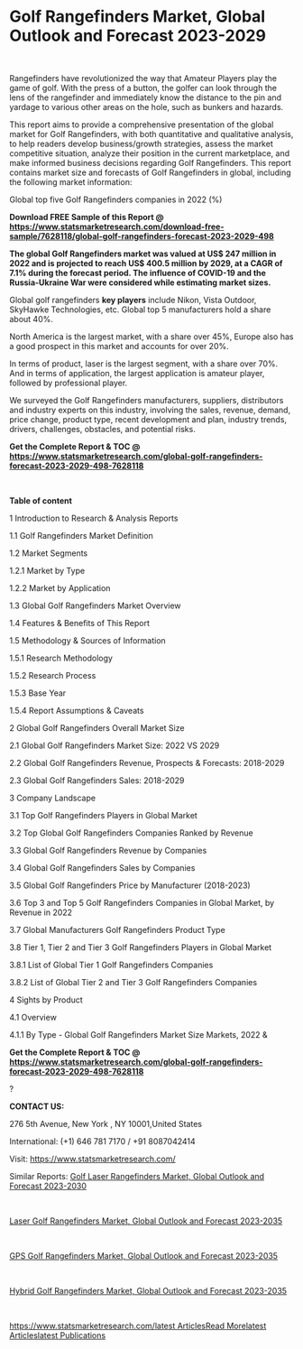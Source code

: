 <h1>Golf Rangefinders Market, Global Outlook and Forecast 2023-2029</h1><br/><p>Rangefinders have revolutionized the way that Amateur Players play the game of golf. With the press of a button, the golfer can look through the lens of the rangefinder and immediately know the distance to the pin and yardage to various other areas on the hole, such as bunkers and hazards.</p>
 
 
 
 <p>This report aims to provide a comprehensive presentation of the global market for Golf Rangefinders, with both quantitative and qualitative analysis, to help readers develop business/growth strategies, assess the market competitive situation, analyze their position in the current marketplace, and make informed business decisions regarding Golf Rangefinders. This report contains market size and forecasts of Golf Rangefinders in global, including the following market information:</p>
 
 
 
 <p>Global top five Golf Rangefinders companies in 2022 (%)</p>
 
 
 
 <p><strong>Download FREE Sample of this Report @ <a href="https://www.statsmarketresearch.com/download-free-sample/7628118/global-golf-rangefinders-forecast-2023-2029-498">https://www.statsmarketresearch.com/download-free-sample/7628118/global-golf-rangefinders-forecast-2023-2029-498</a></strong></p>
 
 
 
 <p><strong>The global Golf Rangefinders market was valued at US$ 247 million in 2022 and is projected to reach US$ 400.5 million by 2029, at a <strong>CAGR</strong> of 7.1% during the forecast period. The influence of COVID-19 and the Russia-Ukraine War were considered while estimating market sizes.</strong></p>
 
 
 
 <p>Global golf rangefinders <strong>key players</strong> include Nikon, Vista Outdoor, SkyHawke Technologies, etc. Global top 5 manufacturers hold a share about 40%.</p>
 
 
 
 <p>North America is the largest market, with a share over 45%, Europe also has a good prospect in this market and accounts for over 20%.</p>
 
 
 
 <p>In terms of product, laser is the largest segment, with a share over 70%. And in terms of application, the largest application is amateur player, followed by professional player.</p>
 
 
 
 <p>We surveyed the Golf Rangefinders manufacturers, suppliers, distributors and industry experts on this industry, involving the sales, revenue, demand, price change, product type, recent development and plan, industry trends, drivers, challenges, obstacles, and potential risks.</p>
 
 
 
 <div><b>Get the Complete Report & TOC @ <a href="https://www.statsmarketresearch.com/global-golf-rangefinders-forecast-2023-2029-498-7628118">https://www.statsmarketresearch.com/global-golf-rangefinders-forecast-2023-2029-498-7628118</a></b></div>
 
 
 
 <p><br />
 
 <b>Table of content</b></p>
 
 
 
 <p>1 Introduction to Research & Analysis Reports<br />
 
 1.1 Golf Rangefinders Market Definition<br />
 
 1.2 Market Segments<br />
 
 1.2.1 Market by Type<br />
 
 1.2.2 Market by Application<br />
 
 1.3 Global Golf Rangefinders Market Overview<br />
 
 1.4 Features & Benefits of This Report<br />
 
 1.5 Methodology & Sources of Information<br />
 
 1.5.1 Research Methodology<br />
 
 1.5.2 Research Process<br />
 
 1.5.3 Base Year<br />
 
 1.5.4 Report Assumptions & Caveats<br />
 
 2 Global Golf Rangefinders Overall Market Size<br />
 
 2.1 Global Golf Rangefinders Market Size: 2022 VS 2029<br />
 
 2.2 Global Golf Rangefinders Revenue, Prospects & Forecasts: 2018-2029<br />
 
 2.3 Global Golf Rangefinders Sales: 2018-2029<br />
 
 3 Company Landscape<br />
 
 3.1 Top Golf Rangefinders Players in Global Market<br />
 
 3.2 Top Global Golf Rangefinders Companies Ranked by Revenue<br />
 
 3.3 Global Golf Rangefinders Revenue by Companies<br />
 
 3.4 Global Golf Rangefinders Sales by Companies<br />
 
 3.5 Global Golf Rangefinders Price by Manufacturer (2018-2023)<br />
 
 3.6 Top 3 and Top 5 Golf Rangefinders Companies in Global Market, by Revenue in 2022<br />
 
 3.7 Global Manufacturers Golf Rangefinders Product Type<br />
 
 3.8 Tier 1, Tier 2 and Tier 3 Golf Rangefinders Players in Global Market<br />
 
 3.8.1 List of Global Tier 1 Golf Rangefinders Companies<br />
 
 3.8.2 List of Global Tier 2 and Tier 3 Golf Rangefinders Companies<br />
 
 4 Sights by Product<br />
 
 4.1 Overview<br />
 
 4.1.1 By Type - Global Golf Rangefinders Market Size Markets, 2022 &</p>
 
 
 
 <div><b>Get the Complete Report & TOC @ <a href="https://www.statsmarketresearch.com/global-golf-rangefinders-forecast-2023-2029-498-7628118">https://www.statsmarketresearch.com/global-golf-rangefinders-forecast-2023-2029-498-7628118</a></b></div>
 
 
 
 <p>? </p>
 
 
 
 <p><b>CONTACT US:</b><br />
 
 276 5th Avenue, New York , NY 10001,United States<br />
 
 International: (+1) 646 781 7170 / +91 8087042414<br />
 
 Visit: <a href="https://www.statsmarketresearch.com/">https://www.statsmarketresearch.com/</a><br />
 
 Similar Reports: <a href="https://www.statsmarketresearch.com/global-golf-rangefinders-forecast-2023-2029-498-7628118">Golf Laser Rangefinders Market, Global Outlook and Forecast 2023-2030</a><br />
 
 <br />
 
 <a href="https://www.statsmarketresearch.com/global-golf-rangefinders-forecast-2023-2029-498-7628118">Laser Golf Rangefinders Market, Global Outlook and Forecast 2023-2035</a><br />
 
 <br />
 
 <a href="https://www.statsmarketresearch.com/global-golf-rangefinders-forecast-2023-2029-498-7628118">GPS Golf Rangefinders Market, Global Outlook and Forecast 2023-2035</a><br />
 
 <br />
 
 <a href="https://www.statsmarketresearch.com/global-golf-rangefinders-forecast-2023-2029-498-7628118">Hybrid Golf Rangefinders Market, Global Outlook and Forecast 2023-2035</a><br />
 
 <br />
 
 <a href="https://gyeongbokgung.com">https://www.statsmarketresearch.com/</a><a href="https://hallyeomaritime.com">latest Articles</a><a href="https://jingwansa.com">Read More</a><a href="https://nguoiviet.jp/">latest Articles</a><a href="https://www.intelmarketresearch.com/">latest Publications</a></p>
